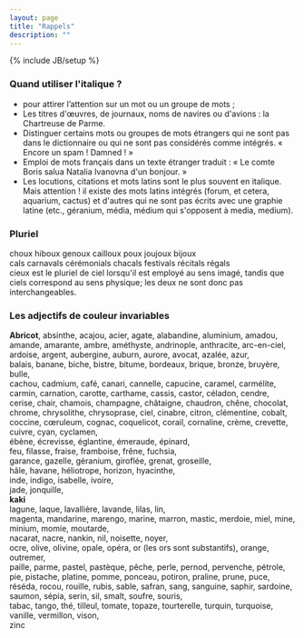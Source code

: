 ```yaml
---
layout: page
title: "Rappels"
description: ""
---
```

{% include JB/setup %}

### Quand utiliser l'italique ?

* pour attirer l’attention sur un mot ou un groupe de mots ;
* Les titres d'œuvres, de journaux, noms de navires ou d'avions : la Chartreuse de Parme.
* Distinguer certains mots ou groupes de mots étrangers qui ne sont pas dans le dictionnaire ou qui ne sont pas considérés comme intégrés. « Encore un spam ! Damned ! »
* Emploi de mots français dans un texte étranger traduit : « Le comte Boris salua Natalia Ivanovna d'un bonjour. »
* Les locutions, citations et mots latins sont le plus souvent en italique. Mais attention ! il existe des mots latins intégrés (forum, et cetera, aquarium, cactus) et d'autres qui ne sont pas écrits avec une graphie latine (etc., géranium, média, médium qui s'opposent à media, medium).

### Pluriel

choux hiboux genoux cailloux poux joujoux bijoux  
cals carnavals cérémonials chacals festivals récitals régals  
cieux est le pluriel de ciel lorsqu'il est employé au sens imagé, tandis que ciels correspond au sens physique; les deux ne sont donc pas interchangeables.

### Les adjectifs de couleur invariables

__Abricot__, absinthe, acajou, acier, agate, alabandine, aluminium, amadou, amande, amarante, ambre, améthyste, andrinople, anthracite, arc-en-ciel, ardoise, argent, aubergine, auburn, aurore, avocat, azalée, azur,  
balais, banane, biche, bistre, bitume, bordeaux, brique, bronze, bruyère, bulle,  
cachou, cadmium, café, canari, cannelle, capucine, caramel, carmélite, carmin, carnation, carotte, carthame, cassis, castor, céladon, cendre, cerise, chair, chamois, champagne, châtaigne, chaudron, chêne, chocolat, chrome, chrysolithe, chrysoprase, ciel, cinabre, citron, clémentine, cobalt, coccine, cœruleum, cognac, coquelicot, corail, cornaline, crème, crevette, cuivre, cyan, cyclamen,  
ébène, écrevisse, églantine, émeraude, épinard,  
feu, filasse, fraise, framboise, frêne, fuchsia,  
garance, gazelle, géranium, giroflée, grenat, groseille,  
hâle, havane, héliotrope, horizon, hyacinthe,  
inde, indigo, isabelle, ivoire,  
jade, jonquille,  
__kaki__  
lagune, laque, lavallière, lavande, lilas, lin,  
magenta, mandarine, marengo, marine, marron, mastic, merdoie, miel, mine, minium, momie, moutarde,  
nacarat, nacre, nankin, nil, noisette, noyer,  
ocre, olive, olivine, opale, opéra, or (les ors sont substantifs), orange, outremer,  
paille, parme, pastel, pastèque, pêche, perle, pernod, pervenche, pétrole, pie, pistache, platine, pomme, ponceau, potiron, praline, prune, puce,  
réséda, rocou, rouille, rubis, sable, safran, sang, sanguine, saphir, sardoine, saumon, sépia, serin, sil, smalt, soufre, souris,  
tabac, tango, thé, tilleul, tomate, topaze, tourterelle, turquin, turquoise,  
vanille, vermillon, vison,  
zinc

